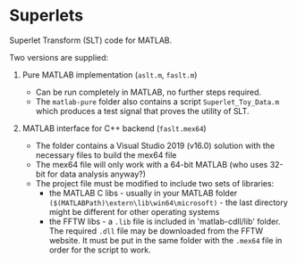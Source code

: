 # Superlets
Superlet Transform (SLT) code for MATLAB.

Two versions are supplied:
1. Pure MATLAB implementation (`aslt.m`, `faslt.m`)
	- Can be run completely in MATLAB, no further steps required.
	- The `matlab-pure` folder also contains a script `Superlet_Toy_Data.m` which produces a test signal that proves the utility of SLT.

2. MATLAB interface for C++ backend (`faslt.mex64`)
	- The folder contains a Visual Studio 2019 (v16.0) solution with the necessary files to build the mex64 file
	- The mex64 file will only work with a 64-bit MATLAB (who uses 32-bit for data analysis anyway?)
	- The project file must be modified to include two sets of libraries: 
		- the MATLAB C libs - usually in your MATLAB folder `($(MATLABPath)\extern\lib\win64\microsoft)` - the last directory might be different for other operating systems
		- the FFTW libs - a `.lib` file is included in 'matlab-cdll/lib' folder. The required `.dll` file may be downloaded from the FFTW website. It must be put in the same folder with the `.mex64` file in order for the script to work.